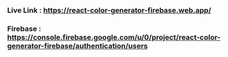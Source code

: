 ### Live Link : https://react-color-generator-firebase.web.app/
### Firebase : https://console.firebase.google.com/u/0/project/react-color-generator-firebase/authentication/users
